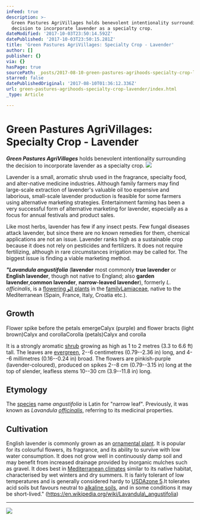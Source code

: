 ```yaml
---
inFeed: true
description: >-
  Green Pastures AgriVillages holds benevolent intentionality surrounding the
  decision to incorporate lavender as a specialty crop.
dateModified: '2017-10-03T23:50:14.592Z'
datePublished: '2017-10-03T23:50:15.281Z'
title: 'Green Pastures AgriVillages: Specialty Crop - Lavender'
author: []
publisher: {}
via: {}
hasPage: true
sourcePath: _posts/2017-08-10-green-pastures-agrihoods-specialty-crop-lavender.md
starred: false
datePublishedOriginal: '2017-08-10T01:36:12.336Z'
url: green-pastures-agrihoods-specialty-crop-lavender/index.html
_type: Article

---
```

# **Green Pastures AgriVillages: Specialty Crop - Lavender**

_**Green Pastures AgriVillages**_ holds benevolent intentionality surrounding the decision to incorporate lavender as a specialty crop.
![](https://the-grid-user-content.s3-us-west-2.amazonaws.com/f5144667-3118-40be-8815-256d016456fa.jpg)

Lavender is a small, aromatic shrub used in the fragrance, specialty food, and alter-native medicine industries. Although family farmers may find large-scale extraction of lavender's valuable oil too expensive and laborious, small-scale lavender production is feasible for some farmers using alternative marketing strategies. Entertainment farming has been a very successful form of alternative marketing for lavender, especially as a focus for annual festivals and product sales.

Like most herbs, lavender has few if any insect pests. Few fungal diseases attack lavender, but since there are no known remedies for them, chemical applications are not an issue. Lavender ranks high as a sustainable crop because it does not rely on pesticides and fertilizers. It does not require fertilizing, although in rare circumstances irrigation may be called for. The biggest issue is finding a viable marketing method.

_**"Lavandula angustifolia**_ (**lavender** most commonly **true lavender** or **English lavender**, though not native to England; also **garden lavender**,**common lavender**, **narrow-leaved lavender**), formerly _L. officinalis_, is a [flowering الو plants][0] in the [family][1][Lamiaceae][2], native to the Mediterranean (Spain, France, Italy, Croatia etc.).

## Growth

Flower spike before the petals emergeCalyx (purple) and flower bracts (light brown)Calyx and corollaCorolla (petals)Calyx and corolla

It is a strongly aromatic [shrub][3] growing as high as 1 to 2 metres (3.3 to 6.6 ft) tall. The leaves are [evergreen][4], 2--6 centimetres (0.79--2.36 in) long, and 4--6 millimetres (0.16--0.24 in) broad. The flowers are pinkish-purple (lavender-coloured), produced on spikes 2--8 cm (0.79--3.15 in) long at the top of slender, leafless stems 10--30 cm (3.9--11.8 in) long.

## Etymology

The [species][5] name _angustifolia_ is Latin for "narrow leaf". Previously, it was known as _Lavandula [officinalis][6]_, referring to its medicinal properties.

## Cultivation

English lavender is commonly grown as an [ornamental plant][7]. It is popular for its colourful flowers, its fragrance, and its ability to survive with low water consumption. It does not grow well in continuously damp soil and may benefit from increased drainage provided by inorganic mulches such as gravel. It does best in [Mediterranean climates][8] similar to its native habitat, characterised by wet winters and dry summers. It is fairly tolerant of low temperatures and is generally considered hardy to [USDA][9][zone 5][10].It tolerates acid soils but favours neutral to [alkaline soils][11], and in some conditions it may be short-lived." (https://en.wikipedia.org/wiki/Lavandula\_angustifolia)

---

![](https://the-grid-user-content.s3-us-west-2.amazonaws.com/b409299f-9936-46f8-b318-4524e1d208d9.jpg)

[0]: https://en.wikipedia.org/w/index.php?title=Flowering_%D8%A7%D9%84%D9%88_plants&action=edit&redlink=1 "Flowering الو plants (page does not exist)"
[1]: https://en.wikipedia.org/wiki/Family_(biology) "Family (biology)"
[2]: https://en.wikipedia.org/wiki/Lamiaceae "Lamiaceae"
[3]: https://en.wikipedia.org/wiki/Shrub "Shrub"
[4]: https://en.wikipedia.org/wiki/Evergreen "Evergreen"
[5]: https://en.wikipedia.org/wiki/Species "Species"
[6]: https://en.wikipedia.org/wiki/Officinalis "Officinalis"
[7]: https://en.wikipedia.org/wiki/Ornamental_plant "Ornamental plant"
[8]: https://en.wikipedia.org/wiki/Mediterranean_climate "Mediterranean climate"
[9]: https://en.wikipedia.org/wiki/USDA "USDA"
[10]: https://en.wikipedia.org/wiki/Hardiness_zone "Hardiness zone"
[11]: https://en.wikipedia.org/wiki/Alkali_soils "Alkali soils"